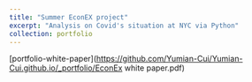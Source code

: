 ```yaml
---
title: "Summer EconEX project"
excerpt: "Analysis on Covid's situation at NYC via Python"
collection: portfolio
---
```



[portfolio-white-paper](https://github.com/Yumian-Cui/Yumian-Cui.github.io/_portfolio/EconEx white paper.pdf)
